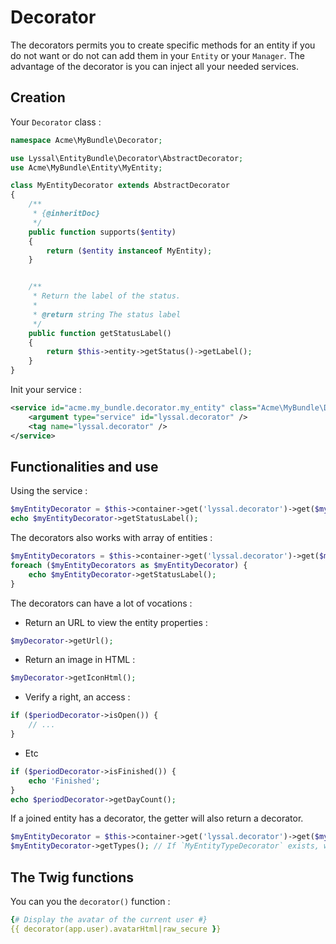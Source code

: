 # Decorator

The decorators permits you to create specific methods for an entity if you do not want or do not can add them in your `Entity` or your `Manager`.
The advantage of the decorator is you can inject all your needed services.


## Creation

Your `Decorator` class :

```php
namespace Acme\MyBundle\Decorator;

use Lyssal\EntityBundle\Decorator\AbstractDecorator;
use Acme\MyBundle\Entity\MyEntity;

class MyEntityDecorator extends AbstractDecorator
{
    /**
     * {@inheritDoc}
     */
    public function supports($entity)
    {
        return ($entity instanceof MyEntity);
    }


    /**
     * Return the label of the status.
     * 
     * @return string The status label
     */
    public function getStatusLabel()
    {
        return $this->entity->getStatus()->getLabel();
    }
}
```

Init your service :

```xml
<service id="acme.my_bundle.decorator.my_entity" class="Acme\MyBundle\Decorator\MyEntityDecorator">
    <argument type="service" id="lyssal.decorator" />
    <tag name="lyssal.decorator" />
</service>
```


## Functionalities and use

Using the service :

```php
$myEntityDecorator = $this->container->get('lyssal.decorator')->get($myEntity);
echo $myEntityDecorator->getStatusLabel();
```

The decorators also works with array of entities :

```php
$myEntityDecorators = $this->container->get('lyssal.decorator')->get($myEntities);
foreach ($myEntityDecorators as $myEntityDecorator) {
    echo $myEntityDecorator->getStatusLabel();
}
```

The decorators can have a lot of vocations :

* Return an URL to view the entity properties :

```php
$myDecorator->getUrl();
```

* Return an image in HTML :

```php
$myDecorator->getIconHtml();
```

* Verify a right, an access :

```php
if ($periodDecorator->isOpen()) {
    // ...
}
```

* Etc

```php
if ($periodDecorator->isFinished()) {
    echo 'Finished';
}
echo $periodDecorator->getDayCount();
```

If a joined entity has a decorator, the getter will also return a decorator.

```php
$myEntityDecorator = $this->container->get('lyssal.decorator')->get($myEntity);
$myEntityDecorator->getTypes(); // If `MyEntityTypeDecorator` exists, will return an array of decorators
```

## The Twig functions

You can you the `decorator()` function :

```yaml
{# Display the avatar of the current user #}
{{ decorator(app.user).avatarHtml|raw_secure }}
```
